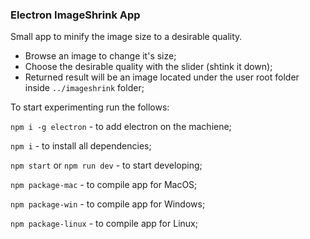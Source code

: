 ### Electron ImageShrink App

Small app to minify the image size to a desirable quality.

- Browse an image to change it's size;
- Choose the desirable quality with the slider (shtink it down);
- Returned result will be an image located under the user root folder inside `../imageshrink` folder;

To start experimenting run the follows:

`npm i -g electron` - to add electron on the machiene;

`npm i` - to install all dependencies;

`npm start` or `npm run dev` - to start developing;

`npm package-mac` - to compile app for MacOS;

`npm package-win` - to compile app for Windows;

`npm package-linux` - to compile app for Linux;
